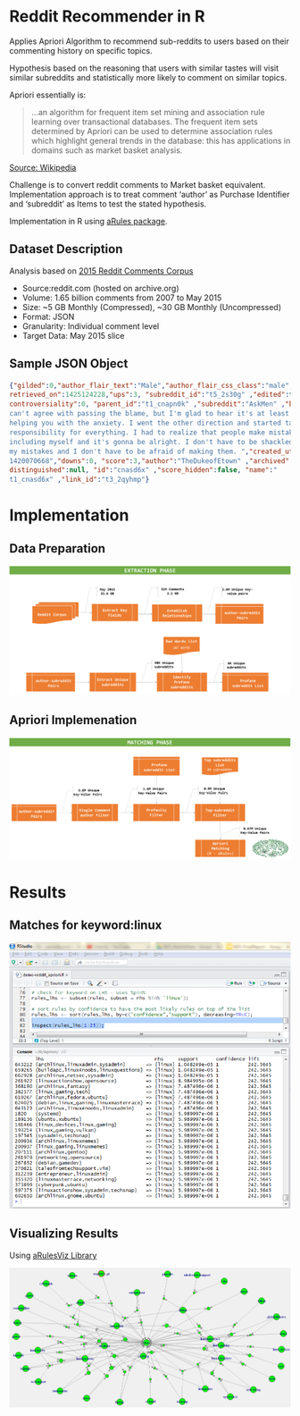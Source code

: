 # Reddit Recommender in R

Applies Apriori Algorithm to recommend sub-reddits to users based on their commenting history on specific topics. 

Hypothesis based on the reasoning that users with similar tastes will visit similar subreddits and statistically more likely to comment on similar topics.

Apriori essentially is:
> ...an algorithm for frequent item set mining and association rule learning over transactional databases. The frequent item sets determined by Apriori can be used to determine association rules which highlight general trends in the database: this has applications in domains such as market basket analysis.

[Source: Wikipedia](https://en.wikipedia.org/wiki/Apriori_algorithm)

Challenge is to convert reddit comments to Market basket equivalent. Implementation approach is to treat comment ‘author’ as Purchase Identifier and ‘subreddit’ as Items to test the stated hypothesis.

Implementation in R using [aRules package](https://cran.r-project.org/web/packages/arules/index.html).

## Dataset Description

Analysis based on [2015 Reddit Comments Corpus](https://archive.org/details/2015_reddit_comments_corpus)

* Source:reddit.com (hosted on archive.org)
* Volume: 1.65 billion comments from 2007 to May 2015
* Size: ~5 GB Monthly (Compressed), ~30 GB Monthly (Uncompressed)
* Format: JSON
* Granularity: Individual comment level
* Target Data: May 2015 slice

## Sample JSON Object
```json
{"gilded":0,"author_flair_text":"Male","author_flair_css_class":"male","
retrieved_on":1425124228,"ups":3, "subreddit_id":"t5_2s30g" ,"edited":false,"
controversiality":0, "parent_id":"t1_cnapn0k" ,"subreddit":"AskMen" ,"body":"I
can't agree with passing the blame, but I'm glad to hear it's at least
helping you with the anxiety. I went the other direction and started taking
responsibility for everything. I had to realize that people make mistakes
including myself and it's gonna be alright. I don't have to be shackled to
my mistakes and I don't have to be afraid of making them. ","created_utc":"
1420070668","downs":0, "score":3,"author":"TheDukeofEtown" ,"archived":false,"
distinguished":null, "id":"cnasd6x" ,"score_hidden":false, "name":"
t1_cnasd6x" ,"link_id":"t3_2qyhmp"}
```

# Implementation

## Data Preparation

![alt text](https://github.com/Yatrie/Reddit-Recommender-in-R/blob/master/Extraction.png "Data Preparation")

## Apriori Implemenation

![alt text](https://github.com/Yatrie/Reddit-Recommender-in-R/blob/master/Matching.png "Apriori Implementation")

# Results

## Matches for keyword:linux

![alt text](https://github.com/Yatrie/Reddit-Recommender-in-R/blob/master/Results-Linux.PNG)

## Visualizing Results
Using [aRulesViz Library](https://cran.r-project.org/web/packages/arulesViz/index.html)

![alt text](https://github.com/Yatrie/Reddit-Recommender-in-R/blob/master/Apriori%20-%20Linux.PNG)
